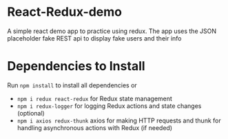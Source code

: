 # React-Redux-demo
A simple react demo app to practice using redux. The app uses the JSON placeholder fake REST api to display fake users and their info

# Dependencies to Install
Run `npm install` to install all dependencies
      or
- `npm i redux react-redux` for Redux state management
- `npm i redux-logger` for logging Redux actions and state changes (optional)
- `npm i axios redux-thunk` axios for making HTTP requests and thunk for handling asynchronous actions with Redux (if needed)